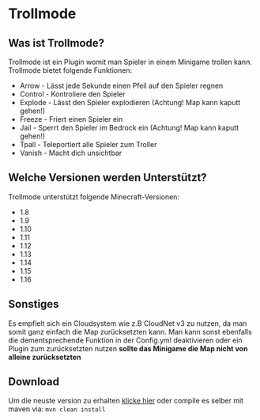# Trollmode

## Was ist Trollmode?

Trollmode ist ein Plugin womit man Spieler in einem Minigame trollen kann. Trollmode bietet folgende Funktionen:
* Arrow - Lässt jede Sekunde einen Pfeil auf den Spieler regnen
* Control - Kontroliere den Spieler
* Explode - Lässt den Spieler explodieren (Achtung! Map kann kaputt gehen!)
* Freeze - Friert einen Spieler ein
* Jail - Sperrt den Spieler im Bedrock ein (Achtung! Map kann kaputt gehen!)
* Tpall - Teleportiert alle Spieler zum Troller
* Vanish - Macht dich unsichtbar

## Welche Versionen werden Unterstützt?

Trollmode unterstützt folgende Minecraft-Versionen:
* 1.8
* 1.9
* 1.10
* 1.11
* 1.12
* 1.13
* 1.14
* 1.15
* 1.16

## Sonstiges

Es empfielt sich ein Cloudsystem wie z.B CloudNet v3 zu nutzen, da man somit ganz einfach die Map zurücksetzten kann. Man kann sonst ebenfalls die dementsprechende Funktion in der Config.yml deaktivieren oder ein Plugin zum zurücksetzten nutzen  __sollte das Minigame die Map nicht von alleine zurücksetzten__

## Download
Um die neuste version zu erhalten [klicke hier](https://github.com/ProfessorSam/trollmode/releases) oder compile es selber mit maven via: ``mvn clean install``
